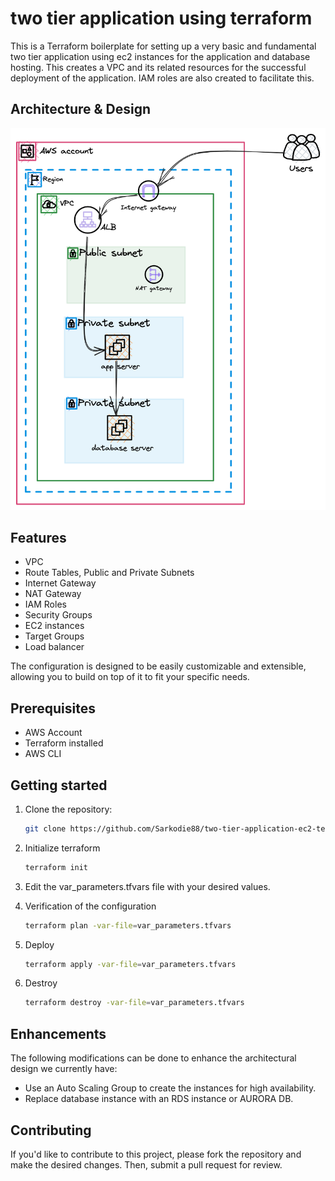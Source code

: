 # two tier application using terraform
This is a Terraform boilerplate for setting up a very basic and fundamental two tier application using ec2 instances for the application and database hosting. This creates a VPC and its related resources for the successful deployment of the application. IAM roles are also created to facilitate this.

## Architecture & Design
![Screenshot](2tierv1.png)

## Features
- VPC 
- Route Tables, Public and Private Subnets 
- Internet Gateway
- NAT Gateway
- IAM Roles
- Security Groups
- EC2 instances
- Target Groups
- Load balancer


The configuration is designed to be easily customizable and extensible, allowing you to build on top of it to fit your specific needs.

## Prerequisites
- AWS Account
- Terraform installed
- AWS CLI


## Getting started

1. Clone the repository:
   ```sh
   git clone https://github.com/Sarkodie88/two-tier-application-ec2-terraform.git
   ```
2. Initialize terraform
   ```sh
   terraform init
   ```
3. Edit the var_parameters.tfvars file with your desired values.

4.  Verification of the configuration
    ```sh
    terraform plan -var-file=var_parameters.tfvars
    ```
5. Deploy
    ```sh
    terraform apply -var-file=var_parameters.tfvars
    ```
6. Destroy
    ```sh
    terraform destroy -var-file=var_parameters.tfvars
    ```

## Enhancements
The following modifications can be done to enhance the architectural design we currently have:
- Use an Auto Scaling Group to create the instances for high availability.
- Replace database instance with an RDS instance or AURORA DB.


## Contributing
If you'd like to contribute to this project, please fork the repository and make the desired changes. Then, submit a pull request for review.